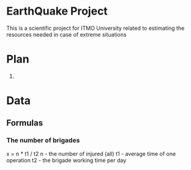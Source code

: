 # EarthQuake Project
This is a scientific project for ITMO University related to estimating the resources needed in case of extreme situations

# Plan
1. 

# Data
## Formulas
### The number of brigades
x = n * t1 / t2
n - the number of injured (all)
t1 - average time of one operation
t2 - the brigade working time per day
